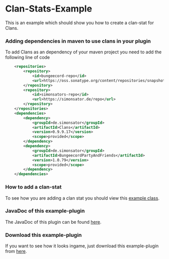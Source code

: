 # Clan-Stats-Example
This is an example which should show you how to create a clan-stat for Clans.

### Adding dependencies in maven to use clans in your plugin
To add Clans as an dependency of your maven project you need to add the following line of code
```xml
	<repositories>
		<repository>
			<id>bungeecord-repo</id>
			<url>https://oss.sonatype.org/content/repositories/snapshots</url>
		</repository>
		<repository>
			<id>simonsators-repo</id>
			<url>https://simonsator.de/repo</url>
		</repository>
	</repositories>
	<dependencies>
		<dependency>
			<groupId>de.simonsator</groupId>
			<artifactId>Clans</artifactId>
			<version>0.9.9.17</version>
			<scope>provided</scope>
		</dependency>
		<dependency>
			<groupId>de.simonsator</groupId>
			<artifactId>BungeecordPartyAndFriends</artifactId>
			<version>1.0.79</version>
			<scope>provided</scope>
		</dependency>
	</dependencies>
```
### How to add a clan-stat
To see how you are adding a clan stat you should view this [example class](https://github.com/Simonsator/Clan-Stats-Example/blob/master/src/main/java/de/simonsator/clans/example/stats/StatsExample.java).
### JavaDoc of this example-plugin
The JavaDoc of this plugin can be found [here](http://simonsator.de/JavaDoc/Clan-Stats-Example/index.html).
### Download this example-plugin
If you want to see how it looks ingame, just download this example-plugin from [here](https://github.com/Simonsator/Clan-Stats-Example/releases).
